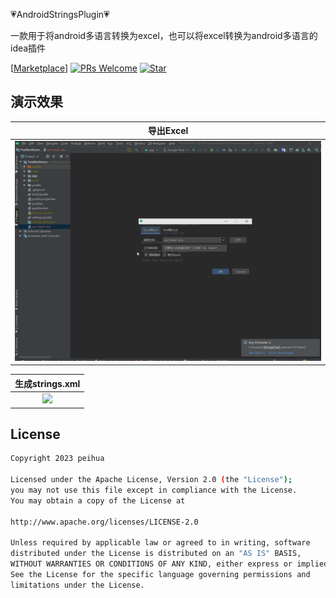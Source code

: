 :heartpulse:AndroidStringsPlugin:heartpulse:

 一款用于将android多语言转换为excel，也可以将excel转换为android多语言的idea插件<br>

[[Marketplace](https://plugins.jetbrains.com/plugin/14444-androidstringstool)]
[![PRs Welcome](https://img.shields.io/badge/PRs-Welcome-brightgreen.svg)](https://github.com/peihua8858)
[![Star](https://img.shields.io/github/stars/peihua8858/CountDownTimer.svg)](https://github.com/peihua8858/CountDownTimer)

## 演示效果
|          导出Excel        |
|:----------------------:| 
| ![](/images/image1.gif) | 

|          生成strings.xml   |
| :----------------------:|
|  ![](/images/image2.gif) |
## License
```sh
Copyright 2023 peihua

Licensed under the Apache License, Version 2.0 (the "License");
you may not use this file except in compliance with the License.
You may obtain a copy of the License at

http://www.apache.org/licenses/LICENSE-2.0

Unless required by applicable law or agreed to in writing, software
distributed under the License is distributed on an "AS IS" BASIS,
WITHOUT WARRANTIES OR CONDITIONS OF ANY KIND, either express or implied.
See the License for the specific language governing permissions and
limitations under the License.
```



